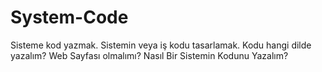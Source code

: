 # System-Code
Sisteme kod yazmak.
Sistemin veya iş kodu tasarlamak.
Kodu hangi dilde yazalım? 
Web Sayfası olmalımı?
Nasıl Bir Sistemin Kodunu Yazalım?
